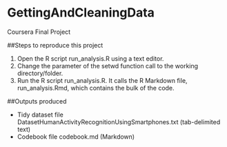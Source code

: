 # GettingAndCleaningData
Coursera Final Project

##Steps to reproduce this project

1. Open the R script run_analysis.R using a text editor.
2. Change the parameter of the setwd function call to the working directory/folder.
3. Run the R script run_analysis.R. It calls the R Markdown file, run_analysis.Rmd, which contains the bulk of the code.


##Outputs produced

- Tidy dataset file DatasetHumanActivityRecognitionUsingSmartphones.txt (tab-delimited text)
- Codebook file codebook.md (Markdown)
